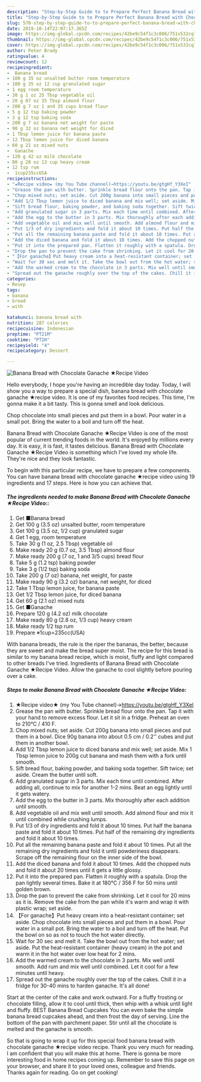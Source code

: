 ```yaml
---
description: "Step-by-Step Guide to to Prepare Perfect Banana Bread with Chocolate Ganache ★Recipe Video"
title: "Step-by-Step Guide to to Prepare Perfect Banana Bread with Chocolate Ganache ★Recipe Video"
slug: 570-step-by-step-guide-to-to-prepare-perfect-banana-bread-with-chocolate-ganache-recipe-video
date: 2019-10-14T22:07:17.365Z
image: https://img-global.cpcdn.com/recipes/42be9c54f1c3c006/751x532cq70/banana-bread-with-chocolate-ganache-★recipe-video-recipe-main-photo.jpg
thumbnail: https://img-global.cpcdn.com/recipes/42be9c54f1c3c006/751x532cq70/banana-bread-with-chocolate-ganache-★recipe-video-recipe-main-photo.jpg
cover: https://img-global.cpcdn.com/recipes/42be9c54f1c3c006/751x532cq70/banana-bread-with-chocolate-ganache-★recipe-video-recipe-main-photo.jpg
author: Peter Brady
ratingvalue: 4
reviewcount: 12
recipeingredient:
-  Banana bread
- 100 g 35 oz unsalted butter room temperature
- 100 g 35 oz 12 cup granulated sugar
- 1 egg room temperature
- 30 g 1 oz 25 Tbsp vegetable oil
- 20 g 07 oz 35 Tbsp almond flour
- 200 g 7 oz 1 and 35 cups bread flour
- 5 g 12 tsp baking powder
- 3 g 12 tsp baking soda
- 200 g 7 oz banana net weight for paste
- 90 g 32 oz banana net weight for diced
- 1 Tbsp lemon juice for banana paste
- 12 Tbsp lemon juice for diced banana
- 60 g 21 oz mixed nuts
-  Ganache
- 120 g 42 oz milk chocolate
- 80 g 28 oz 13 cup heavy cream
- 12 tsp rum
-  1cup235ccUSA
recipeinstructions:
- "★Recipe video★ (my You Tube channel)→https://youtu.be/gtgHf_Y3XeI"
- "Grease the pan with butter. Sprinkle bread flour onto the pan. Tap it with your hand to remove excess flour. Let it sit in a fridge. Preheat an oven to 210℃ / 410 F."
- "Chop mixed nuts; set aside. Cut 200g banana into small pieces and put them in a bowl. Dice 90g banana into about 0.5 cm / 0.2&#39;&#39; cubes and put them in another bowl."
- "Add 1/2 Tbsp lemon juice to diced banana and mix well; set aside. Mix 1 Tbsp lemon juice to 200g cut banana and mash them with a fork until smooth."
- "Sift bread flour, baking powder, and baking soda together. Sift twice; set aside. Cream the butter until soft."
- "Add granulated sugar in 3 parts. Mix each time until combined. After adding all, continue to mix for another 1-2 mins. Beat an egg lightly until it gets watery."
- "Add the egg to the butter in 3 parts. Mix thoroughly after each addition until smooth."
- "Add vegetable oil and mix well until smooth. Add almond flour and mix it until combined while crushing lumps."
- "Put 1/3 of dry ingredients and fold it about 10 times. Put half the banana paste and fold it about 10 times. Put half of the remaining dry ingredients and fold it about 10 times."
- "Put all the remaining banana paste and fold it about 10 times. Put all the remaining dry ingredients and fold it until powderiness disappears. Scrape off the remaining flour on the inner side of the bowl."
- "Add the diced banana and fold it about 10 times. Add the chopped nuts and fold it about 20 times until it gets a little glossy."
- "Put it into the prepared pan. Flatten it roughly with a spatula. Drop the pan lightly several times. Bake it at 180℃ / 356 F for 50 mins until golden brown."
- "Drop the pan to prevent the cake from shrinking. Let it cool for 20 mins as it is. Remove the cake from the pan while it&#39;s warm and wrap it with plastic wrap; set aside."
- "【For ganache】Put heavy cream into a heat-resistant container; set aside. Chop chocolate into small pieces and put them in a bowl. Pour water in a small pot. Bring the water to a boil and turn off the heat. Put the bowl on so as not to touch the hot water directly."
- "Wait for 30 sec and melt it. Take the bowl out from the hot water; set aside. Put the heat-resistant container (heavy cream) in the pot and warm it in the hot water over low heat for 2 mins."
- "Add the warmed cream to the chocolate in 3 parts. Mix well until smooth. Add rum and mix well until combined. Let it cool for a few minutes until heavy."
- "Spread out the ganache roughly over the top of the cakes. Chill it in a fridge for 30-40 mins to harden ganache. It&#39;s all done!"
categories:
- Resep
tags:
- banana
- bread
- with

katakunci: banana bread with
nutrition: 287 calories
recipecuisine: Indonesian
preptime: "PT21M"
cooktime: "PT2H"
recipeyield: "4"
recipecategory: Dessert

---
```



![Banana Bread with Chocolate Ganache ★Recipe Video](https://img-global.cpcdn.com/recipes/42be9c54f1c3c006/751x532cq70/banana-bread-with-chocolate-ganache-★recipe-video-recipe-main-photo.jpg)

Hello everybody, I hope you're having an incredible day today. Today, I will show you a way to prepare a special dish, banana bread with chocolate ganache ★recipe video. It is one of my favorites food recipes. This time, I'm gonna make it a bit tasty. This is gonna smell and look delicious.

Chop chocolate into small pieces and put them in a bowl. Pour water in a small pot. Bring the water to a boil and turn off the heat.

Banana Bread with Chocolate Ganache ★Recipe Video is one of the most popular of current trending foods in the world. It's enjoyed by millions every day. It is easy, it is fast, it tastes delicious. Banana Bread with Chocolate Ganache ★Recipe Video is something which I've loved my whole life. They're nice and they look fantastic.


To begin with this particular recipe, we have to prepare a few components. You can have banana bread with chocolate ganache ★recipe video using 19 ingredients and 17 steps. Here is how you can achieve that.

##### The ingredients needed to make Banana Bread with Chocolate Ganache ★Recipe Video::

1. Get  ■Banana bread
1. Get 100 g (3.5 oz) unsalted butter, room temperature
1. Get 100 g (3.5 oz, 1/2 cup) granulated sugar
1. Get 1 egg, room temperature
1. Take 30 g (1 oz, 2.5 Tbsp) vegetable oil
1. Make ready 20 g (0.7 oz, 3.5 Tbsp) almond flour
1. Make ready 200 g (7 oz, 1 and 3/5 cups) bread flour
1. Take 5 g (1.2 tsp) baking powder
1. Take 3 g (1/2 tsp) baking soda
1. Take 200 g (7 oz) banana, net weight, for paste
1. Make ready 90 g (3.2 oz) banana, net weight, for diced
1. Take 1 Tbsp lemon juice, for banana paste
1. Get 1/2 Tbsp lemon juice, for diced banana
1. Get 60 g (2.1 oz) mixed nuts
1. Get  ■Ganache
1. Prepare 120 g (4.2 oz) milk chocolate
1. Make ready 80 g (2.8 oz, 1/3 cup) heavy cream
1. Make ready 1/2 tsp rum
1. Prepare  ※1cup=235cc(USA)


With banana breads, the rule is the riper the bananas, the better, because they are sweet and make the bread super moist. The recipe for this bread is similar to my banana bread recipe, which is moist, fluffy and light compared to other breads I&#39;ve tried. Ingredients of Banana Bread with Chocolate Ganache ★Recipe Video. Allow the ganache to cool slightly before pouring over a cake. 

##### Steps to make Banana Bread with Chocolate Ganache ★Recipe Video:

1. ★Recipe video★ (my You Tube channel)→https://youtu.be/gtgHf_Y3XeI
1. Grease the pan with butter. Sprinkle bread flour onto the pan. Tap it with your hand to remove excess flour. Let it sit in a fridge. Preheat an oven to 210℃ / 410 F.
1. Chop mixed nuts; set aside. Cut 200g banana into small pieces and put them in a bowl. Dice 90g banana into about 0.5 cm / 0.2&#39;&#39; cubes and put them in another bowl.
1. Add 1/2 Tbsp lemon juice to diced banana and mix well; set aside. Mix 1 Tbsp lemon juice to 200g cut banana and mash them with a fork until smooth.
1. Sift bread flour, baking powder, and baking soda together. Sift twice; set aside. Cream the butter until soft.
1. Add granulated sugar in 3 parts. Mix each time until combined. After adding all, continue to mix for another 1-2 mins. Beat an egg lightly until it gets watery.
1. Add the egg to the butter in 3 parts. Mix thoroughly after each addition until smooth.
1. Add vegetable oil and mix well until smooth. Add almond flour and mix it until combined while crushing lumps.
1. Put 1/3 of dry ingredients and fold it about 10 times. Put half the banana paste and fold it about 10 times. Put half of the remaining dry ingredients and fold it about 10 times.
1. Put all the remaining banana paste and fold it about 10 times. Put all the remaining dry ingredients and fold it until powderiness disappears. Scrape off the remaining flour on the inner side of the bowl.
1. Add the diced banana and fold it about 10 times. Add the chopped nuts and fold it about 20 times until it gets a little glossy.
1. Put it into the prepared pan. Flatten it roughly with a spatula. Drop the pan lightly several times. Bake it at 180℃ / 356 F for 50 mins until golden brown.
1. Drop the pan to prevent the cake from shrinking. Let it cool for 20 mins as it is. Remove the cake from the pan while it&#39;s warm and wrap it with plastic wrap; set aside.
1. 【For ganache】Put heavy cream into a heat-resistant container; set aside. Chop chocolate into small pieces and put them in a bowl. Pour water in a small pot. Bring the water to a boil and turn off the heat. Put the bowl on so as not to touch the hot water directly.
1. Wait for 30 sec and melt it. Take the bowl out from the hot water; set aside. Put the heat-resistant container (heavy cream) in the pot and warm it in the hot water over low heat for 2 mins.
1. Add the warmed cream to the chocolate in 3 parts. Mix well until smooth. Add rum and mix well until combined. Let it cool for a few minutes until heavy.
1. Spread out the ganache roughly over the top of the cakes. Chill it in a fridge for 30-40 mins to harden ganache. It&#39;s all done!


Start at the center of the cake and work outward. For a fluffy frosting or chocolate filling, allow it to cool until thick, then whip with a whisk until light and fluffy. BEST Banana Bread Cupcakes You can even bake the simple banana bread cupcakes ahead, and then frost the day of serving. Line the bottom of the pan with parchment paper. Stir until all the chocolate is melted and the ganache is smooth. 

So that is going to wrap it up for this special food banana bread with chocolate ganache ★recipe video recipe. Thank you very much for reading. I am confident that you will make this at home. There is gonna be more interesting food in home recipes coming up. Remember to save this page on your browser, and share it to your loved ones, colleague and friends. Thanks again for reading. Go on get cooking!
